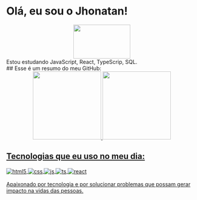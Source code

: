 # Olá, eu sou o Jhonatan!
<div align="center">
  <a href="https://www.linkedin.com/in/jhonatan-silva-834773292" target="_blank"><img height="90" width="150" src="https://cdn.jsdelivr.net/gh/devicons/devicon/icons/linkedin/linkedin-original-wordmark.svg" /></a>
</div>
Estou estudando JavaScript, React, TypeScrip, SQL.
<br/>
## Esse é um resumo do meu GitHub:
<div align="center">
  <a href="https://github.com/JhonatanSilva90">
  <img height="180em" src="https://github-readme-stats.vercel.app/api?username=JhonatanSilva90&show_icons=true&theme=dark&include_all_commits=true&count_private=true"/>
  <img height="180em" src="https://github-readme-stats.vercel.app/api/top-langs/?username=JhonatanSilva90&layout=compact&langs_count=7&theme=dark"/>
</div>

## Tecnologias que eu uso no meu dia:
<div style="display: inline_block">
  <img align="center" alt="html5" src="https://img.shields.io/badge/HTML5-E34F26?style=for-the-badge&logo=html5&logoColor=white" />
  <img align="center" alt="css" src="https://img.shields.io/badge/CSS3-1572B6?style=for-the-badge&logo=css3&logoColor=white" />
  <img align="center" alt="js" src="https://img.shields.io/badge/JavaScript-F7DF1E?style=for-the-badge&logo=javascript&logoColor=black" />
  <img align="center" alt="ts" src="https://img.shields.io/badge/TypeScript-007ACC?style=for-the-badge&logo=typescript&logoColor=white" />
  <img align="center" alt="react" src="https://img.shields.io/badge/React-20232A?style=for-the-badge&logo=react&logoColor=61DAFB" />
</div>
<br/>
Apaixonado por tecnologia e por solucionar problemas que possam gerar impacto na vidas das pessoas.

